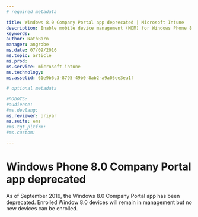 ```yaml
---
# required metadata

title: Windows 8.0 Company Portal app deprecated | Microsoft Intune
description: Enable mobile device management (MDM) for Windows Phone 8.0 devices with Microsoft Intune.
keywords:
author: NathBarn
manager: angrobe
ms.date: 07/09/2016
ms.topic: article
ms.prod:
ms.service: microsoft-intune
ms.technology:
ms.assetid: 61e9b6c3-8795-49b0-8ab2-a9a05ee3ea1f

# optional metadata

#ROBOTS:
#audience:
#ms.devlang:
ms.reviewer: priyar
ms.suite: ems
#ms.tgt_pltfrm:
#ms.custom:

---
```


#  Windows Phone 8.0 Company Portal app deprecated

As of September 2016, the Windows 8.0 Company Portal app has been deprecated. Enrolled Window 8.0 devices will remain in management but no new devices can be enrolled.
